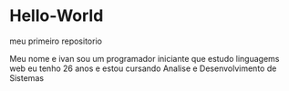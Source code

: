 # Hello-World
meu primeiro repositorio

Meu nome e ivan sou um programador iniciante que estudo linguagems web
eu tenho 26 anos e estou cursando Analise e Desenvolvimento de Sistemas
